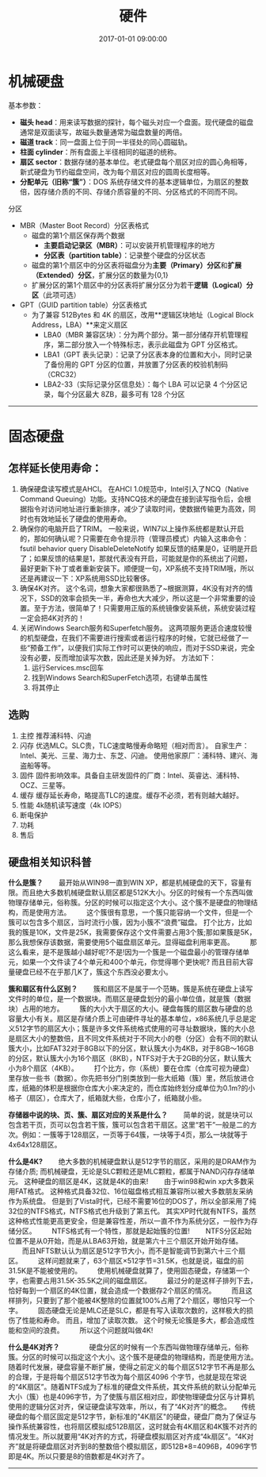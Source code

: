 ﻿---
title: 硬件
date: 2017-01-01 09:00:00
tags: [电脑相关]
---

# 机械硬盘

基本参数：

- **磁头 head**：用来读写数据的探针，每个磁头对应一个盘面。现代硬盘的磁盘通常是双面读写，故磁头数量通常为磁盘数量的两倍。
- **磁道 track**：同一盘面上位于同一半径处的同心圆磁轨。
- **柱面 cylinder**：所有盘面上半径相同的磁道的统称。
- **扇区 sector**：数据存储的基本单位。老式硬盘每个扇区对应的圆心角相等，新式硬盘为节约磁盘空间，改为每个扇区对应的圆周长度相等。 
- **分配单元（旧称“簇”）**：DOS 系统存储文件的基本逻辑单位，为扇区的整数倍，因存储介质的不同、存储介质容量的不同、分区格式的不同而不同。

分区

- MBR（Master Boot Record）分区表格式
    - 磁盘的第1个扇区保存两个数据
        - **主要启动记录区（MBR）**：可以安装开机管理程序的地方
        - **分区表（partition table）**：记录整个硬盘的分区状态
    - 磁盘的第1个扇区中的分区表将磁盘分为**主要（Primary）分区**和**扩展（Extended）分区**，扩展分区的数量为{0,1}
    - 扩展分区的第1个扇区中的分区表将扩展分区分为若干**逻辑（Logical）分区**（此项可选）
- GPT（GUID partition table）分区表格式
    - 为了兼容 512Bytes 和 4K 的扇区，改用**逻辑区块地址（Logical Block Address，LBA）**来定义扇区
        - LBA0（MBR 兼容区块）：分为两个部分。第一部分储存开机管理程序，第二部分放入一个特殊标志，表示此磁盘为 GPT 分区格式。
        - LBA1（GPT 表头记录）：记录了分区表本身的位置和大小，同时记录了备份用的 GPT 分区的位置，并放置了分区表的校验机制码（CRC32）
        - LBA2-33（实际记录分区信息处）：每个 LBA 可以记录 4 个分区记录，每个分区最大 8ZB，最多可有 128 个分区

---
# 固态硬盘

## 怎样延长使用寿命：
1. 确保硬盘读写模式是AHCI。
在AHCI 1.0规范中，Intel引入了NCQ（Native Command Queuing）功能。支持NCQ技术的硬盘在接到读写指令后，会根据指令对访问地址进行重新排序，减少了读取时间，使数据传输更为高效，同时也有效地延长了硬盘的使用寿命。
2. 确保你的电脑开启了TRIM。
一般来说，WIN7以上操作系统都是默认开启的，那如何确认呢？只需要在命令提示符（管理员模式）内输入这串命令：fsutil behavior query DisableDeleteNotify
如果反馈的结果是0，证明是开启了；如果反馈的结果是1，那就代表没有开启，可能就是你的系统出了问题，最好更新下补丁或者重新安装下。顺便提一句，XP系统不支持TRIM哦，所以还是再建议一下：XP系统用SSD比较奢侈。
3. 确保4K对齐。
这个名词，想象大家都很熟悉了~根据测算，4K没有对齐的情况下，SSD的效率会损失一半，寿命也大大减少，所以这是一个非常重要的设置。至于方法，很简单了！只需要用正版的系统镜像安装系统，系统安装过程一定会把4K对齐的！
4. 关闭Windows Search服务和Superfetch服务。
这两项服务更适合速度较慢的机型硬盘，在我们不需要进行搜索或者运行程序的时候，它就已经做了一些“预备工作”，以便我们实际工作时可以更快的响应，而对于SSD来说，完全没有必要，反而增加读写次数，因此还是关掉为好。
方法如下：
    1. 运行Services.msc回车
    2. 找到Windows Search和SuperFetch选项，右键单击属性
    3. 将其停止

## 选购
1. 主控
推荐浦科特、闪迪
2. 闪存
优选MLC。SLC贵，TLC速度略慢寿命略短（相对而言）。
自家生产：Intel、美光、三星、海力士、东芝、闪迪。
使用他家原厂：浦科特、建兴、海盗船等等。
3. 固件
固件影响效率。具备自主研发固件的厂商：Intel、英睿达、浦科特、OCZ、三星等。
4. 缓存
缓存延长寿命，略提高TLC的速度。缓存不必须，若有则越大越好。
5. 性能
4k随机读写速度（4k IOPS）
6. 断电保护
7. 功耗
8. 售后

## 硬盘相关知识科普
**什么是簇？**
　　最开始从WIN98一直到WIN XP，都是机械硬盘的天下，容量有限。而且绝大多数机械硬盘默认扇区都是512K大小。分区的时候有一个东西叫做物理存储单元，俗称簇。分区的时候可以指定这个大小。这个簇不是硬盘的物理结构，而是使用方法。 
　　这个簇很有意思，一个簇只能容纳一个文件，但是一个簇可以包含多个扇区，当时流行小簇，因为小簇不“浪费”磁盘。 打个比方，比如我的簇是10K，文件是25K，我需要保存这个文件需要占用3个簇;那如果簇是5K，那么我想保存该数据，需要使用5个磁盘扇区单元。显得磁盘利用率更高。 
　　那这么看来，是不是簇越小越好呢?不是!因为一个簇是一个磁盘最小的管理存储单元，如果一个文件读了4个单元和400个单元，你觉得哪个更快呢? 而且目前大容量硬盘已经不在乎那几K了，簇这个东西没必要太小。 

**簇和扇区有什么区别？**
　　簇和扇区不是属于一个范畴。簇是系统在硬盘上读写文件时的单位，是一个数据块。而扇区是硬盘划分的最小单位值，就是簇（数据块）占用的地方。
　　簇的大小大于扇区的大小。硬盘每簇的扇区数与硬盘的总容量大小有关。扇区是存储介质上可由硬件寻址的基本单位，x86系统几乎总是定义512字节的扇区大小；簇是许多文件系统格式使用的可寻址数据块，簇的大小总是扇区大小的整数倍，且不同文件系统对于不同大小的卷（分区）会有不同的默认簇大小，比如FAT32对于8GB以下的分区，默认簇大小为4KB，对于8GB～16GB的分区，默认簇大小为16个扇区（8KB），NTFS对于大于2GB的分区，默认簇大小为8个扇区（4KB）。
　　打个比方，你（系统）要在仓库（仓库可视为硬盘）里存放一些书（数据）。你先把书分门别类放到一些大纸箱（簇）里，然后放进仓库，纸箱的体积是根据你仓库大小来决定的，而仓库始终划分成单位为0.1m?的小格子（扇区），仓库大了，纸箱就大些，仓库小了，纸箱就小些。

**存储器中说的块、页、簇、扇区对应的关系是什么？**
　　简单的说，就是块可以包含若干页，页可以包含若干簇，簇可以包含若干扇区。这里“若干”一般是二的方次。例如：一簇等于128扇区，一页等于64簇，一块等于4页，那么一块就等于4x64x128扇区。

**什么是4K?** 
　　绝大多数的机械硬盘默认是512字节的扇区，采用的是DRAM作为存储介质; 而机械硬盘，无论是SLC颗粒还是MLC颗粒，都属于NAND闪存存储单元。 这种硬盘的扇区是4K，这就是4K的由来! 
　　由于win98和win xp大多数采用FAT格式。 这种格式具备32位、16位磁盘格式相互兼容所以被大多数朋友采纳作为系统盘。 但是到了Vista时代，已经不需要16位的DOS了，所以全部采用了纯32位的NTFS格式，NTFS格式也升级到了第五代。 其实XP时代就有NTFS，虽然这种格式性能更高更安全，但是兼容性差，所以一直不作为系统分区，一般作为存储分区。 
　　NTFS格式有一个特性，那就是起始簇的位置! 
　　NTFS分区起始位置不是从0开始，而是从LBA63开始，就是第六十三个扇区开始开始存储。 
　　而且NFTS默认认为扇区是512字节大小，而不是智能调节到第六十三个扇区。 
　　这样问题就来了，63个扇区×512字节=31.5K，也就是说，磁盘的前31.5K是不能被使用的。 
　　使用机械硬盘就算了，使用固态硬盘，存储第一个字，也需要占用31.5K-35.5K之间的磁盘扇区。 
　　最过分的是这样子排列下去，恰好每到一个扇区的4K位置，就会造成一个数据存2个扇区的情况。
　　而且这样排列，只要到了那个能被4K整除的位置就100%占用了2个扇区，哪怕只写一个字。 
　　固态硬盘无论是MLC还是SLC，都是有写入读取次数的，这样极大的损伤了性能和寿命。 而且，增加了读取次数。 这个时候无论簇是多大，都会造成性能和空间的浪费。 
　　所以这个问题就叫做4K! 

**什么是4K对齐？**　　
　　硬盘分区的时候有一个东西叫做物理存储单元，俗称簇。分区的时候可以指定这个大小。这个簇不是硬盘的物理结构，而是使用方法。随着时代发展，硬盘容量不断扩展，使得之前定义的每个扇区512字节不再是那么的合理，于是将每个扇区512字节改为每个扇区4096 个字节，也就是现在常说的“4K扇区”。随着NTFS成为了标准的硬盘文件系统，其文件系统的默认分配单元大小（簇）也是4096字节，为了使簇与扇区相对应，即使物理硬盘分区与计算机使用的逻辑分区对齐，保证硬盘读写效率，所以，有了“4K对齐”的概念。　　传统硬盘的每个扇区固定是512字节，新标准的"4K扇区"的硬盘，硬盘厂商为了保证与操作系统兼容性，也将扇区模拟成512B扇区，这时就会有4K扇区和4K簇不对齐的情况发生。所以就要用“4K对齐的方式，将硬盘模拟扇区对齐成“4k扇区”。“4K对齐”就是将硬盘扇区对齐到8的整数倍个模拟扇区，即512B*8=4096B，4096字节即是4K。所以只要是8的倍数都是4K对齐了。

---
